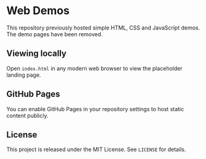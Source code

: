 # Web Demos

This repository previously hosted simple HTML, CSS and JavaScript demos. The demo pages have been removed.

## Viewing locally

Open `index.html` in any modern web browser to view the placeholder landing page.

## GitHub Pages

You can enable GitHub Pages in your repository settings to host static content publicly.

## License

This project is released under the MIT License. See `LICENSE` for details.
